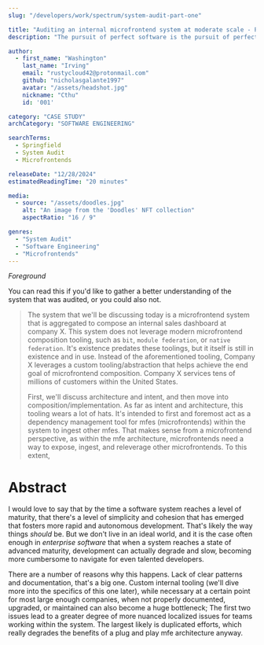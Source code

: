 ```yaml
---
slug: "/developers/work/spectrum/system-audit-part-one"

title: "Auditing an internal microfrontend system at moderate scale - Part 1"
description: "The pursuit of perfect software is the pursuit of perfect processes; and a bunch of other things you can say to indicate progress is usually a snake eating its own tail."

author:
  - first_name: "Washington"
    last_name: "Irving"
    email: "rustycloud42@protonmail.com"
    github: "nicholasgalante1997"
    avatar: "/assets/headshot.jpg"
    nickname: "Cthu"
    id: '001'

category: "CASE STUDY"
archCategory: "SOFTWARE ENGINEERING"

searchTerms:
  - Springfield
  - System Audit
  - Microfrontends

releaseDate: "12/28/2024"
estimatedReadingTime: "20 minutes"

media:
  - source: "/assets/doodles.jpg"
    alt: "An image from the 'Doodles' NFT collection"
    aspectRatio: "16 / 9"

genres:
  - "System Audit"
  - "Software Engineering"
  - "Microfrontends"
---
```


*Foreground*

You can read this if you'd like to gather a better understanding of the system that was audited, or you could also not.

> The system that we'll be discussing today is a microfrontend system that is aggregated to compose an internal sales dashboard at company X. This system does not leverage modern microfrontend composition tooling, such as `bit`, `module federation`, or `native federation`. It's existence predates these toolings, but it itself is still in existence and in use. Instead of the aforementioned tooling, Company X leverages a custom tooling/abstraction that helps achieve the end goal of microfrontend composition. Company X services tens of millions of customers within the United States.
>
> First, we'll discuss architecture and intent, and then move into composition/implementation. As far as intent and architecture, this tooling wears a lot of hats. It's intended to first and foremost act as a dependency management tool for mfes (microfrontends) within the system to ingest other mfes. That makes sense from a microfrontend perspective, as within the mfe architecture, microfrontends need a way to expose, ingest, and releverage other microfrontends. To this extent, 

# Abstract

I would love to say that by the time a software system reaches a level of maturity, that there's a level of simplicity and cohesion that has emerged that fosters more rapid and autonomous development. That's likely the way things *should* be. But we don't live in an ideal world, and it is the case often enough in *enterprise software* that when a system reaches a state of advanced maturity, development can actually degrade and slow, becoming more cumbersome to navigate for even talented developers.  

There are a number of reasons why this happens. Lack of clear patterns and documentation, that's a big one. Custom internal tooling (we'll dive more into the specifics of this one later), while necessary at a certain point for most large enough companies, when not properly documented, upgraded, or maintained can also become a huge bottleneck; The first two issues lead to a greater degree of more nuanced localized issues for teams working within the system. The largest likely is duplicated efforts, which really degrades the benefits of a plug and play mfe architecture anyway. 